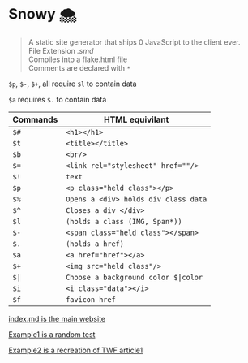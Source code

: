# Snowy 🌨️ 

> A static site generator that ships 0 JavaScript to the client ever.
> <br/> File Extension *.smd*
> <br/> Compiles into a flake.html file
> <br/> Comments are declared with `*`

`$p`, `$-`, `$+`, all require `$l` to contain data

`$a` requires `$.` to contain data

|Commands|HTML equivilant|
|-----------|-----------|
|`$#`|`<h1></h1>`|
|`$t`|`<title></title>`|
|`$b`|`<br/>`|
|`$=`|`<link rel="stylesheet" href=""/>`|
|`$!`|`text`|
|`$p`|`<p class="held class"></p>`|
|`$%`|`Opens a <div> holds div class data`|
|`$^`|`Closes a div </div>`|
|`$l`|`(holds a class (IMG, Span*))`|
|`$-`|`<span class="held class"></span>`|
|`$.`|`(holds a href)`|
|`$a`|`<a href="href"></a>`|
|`$+`|`<img src="held class"/>`|
|`$\|`|`Choose a background color $\|color`|
|`$i`|`<i class="data"></i>`|
|`$f`|`favicon href`|

[index.md is the main website](#dsus)

[Example1 is a random test](#dsus)

[Example2 is a recreation of TWF article1](#dsus)
